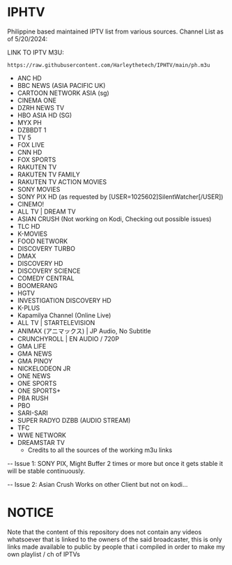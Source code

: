 # IPHTV
Philippine based maintained IPTV list from various sources.
Channel List as of 5/20/2024:

LINK TO IPTV M3U:
```
https://raw.githubusercontent.com/Harleythetech/IPHTV/main/ph.m3u
```

- ANC HD
- BBC NEWS (ASIA PACIFIC UK)
- CARTOON NETWORK ASIA (sg)
- CINEMA ONE
- DZRH NEWS TV
- HBO ASIA HD (SG)
- MYX PH
- DZBBDT 1
- TV 5
- FOX LIVE
- CNN HD
- FOX SPORTS
- RAKUTEN TV
- RAKUTEN TV FAMILY
- RAKUTEN TV ACTION MOVIES
- SONY MOVIES
- SONY PIX HD (as requested by [USER=1025602]SilentWatcher[/USER])
- CINEMO!
- ALL TV | DREAM TV
- ASIAN CRUSH (Not working on Kodi, Checking out possible issues)
- TLC HD
- K-MOVIES
- FOOD NETWORK
- DISCOVERY TURBO
- DMAX
- DISCOVERY HD
- DISCOVERY SCIENCE
- COMEDY CENTRAL
- BOOMERANG
- HGTV
- INVESTIGATION DISCOVERY HD
- K-PLUS
- Kapamilya Channel (Online Live)
- ALL TV | STARTELEVISION
- ANIMAX (アニマックス) | JP Audio, No Subtitle
- CRUNCHYROLL | EN AUDIO / 720P
- GMA LIFE
- GMA NEWS
- GMA PINOY
- NICKELODEON JR
- ONE NEWS
- ONE SPORTS
- ONE SPORTS+
- PBA RUSH
- PBO
- SARI-SARI
- SUPER RADYO DZBB (AUDIO STREAM)
- TFC
- WWE NETWORK
- DREAMSTAR TV
    - Credits to all the sources of the working m3u links 


-- Issue 1: SONY PIX, Might Buffer 2 times or more but once it gets stable it will be stable continuously.

-- Issue 2: Asian Crush Works on other Client but not on kodi...

# NOTICE
Note that the content of this repository does not contain any videos whatsoever that is linked to the owners of the said broadcaster, this is only links made available to public by people that i compiled in order to make my own playlist / ch of IPTVs
